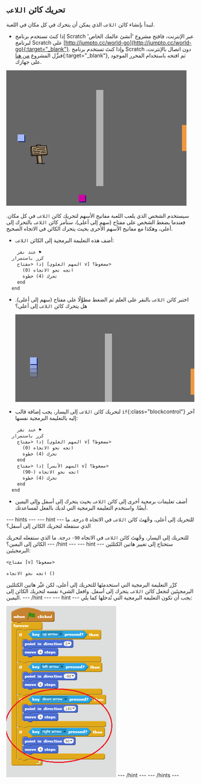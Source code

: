 ## تحريك كائن `اللاعب`

لنبدأ بإنشاء كائن `اللاعب` الذي يمكن أن يتحرك في كل مكان في اللعبة.

+ إذا كنتَ تستخدم برنامج Scratch عبر الإنترنت، فافتح مشروع 'أنشئ عالمك الخاص' لبرنامج Scratch على [http://jumpto.cc/world-go](http://jumpto.cc/world-go){:target="_blank"}. وإذا كنتَ تستخدم برنامج Scratch دون اتصال بالإنترنت، فنزِّل المشروع [من هنا](http://jumpto.cc/world-get){:target="_blank"}, ثم افتحه باستخدام المحرر الموجود على جهازك.  

![screenshot](images/world-starter.png)

سيستخدم الشخص الذي يلعب اللعبة مفاتيح الأسهم لتحريك كائن `اللاعب` في كل مكان. فعندما يضغط الشخص على مفتاح (سهم إلى أعلى)، ستأمر كائن `اللاعب` بالتحرك إلى أعلى، وهكذا مع مفاتيح الأسهم الأخرى بحيث يتحرك الكائن في الاتجاه الصحيح.

+ أضف هذه التعليمة البرمجية إلى الكائن `اللاعب`:

```blocks
	عند نقر ⚑
  كرر باستمرار 
    إذا <مفتاح [السهم العلوي v] مضغوط؟> 
      اتجه نحو الاتجاه (0)
      تحرك (4) خطوة
    end
  end
```

+ اختبر كائن `اللاعب` بالنقر على العلم ثم الضغط مطوَّلًا على مفتاح (سهم إلى أعلى). هل يتحرك كائن `اللاعب` إلى أعلى؟

	![screenshot](images/world-up.png)

+ لتحريك كائن `اللاعب` إلى اليسار، يجب إضافة قالب `if`{:class="blockcontrol"} آخر إليه بالتعليمة البرمجية نفسها:

```blocks
	عند نقر ⚑
  كرر باستمرار 
    إذا <مفتاح [السهم العلوي v] مضغوط؟> 
      اتجه نحو الاتجاه (0)
      تحرك (4) خطوة
    end
    إذا <مفتاح [السهم الأيسر v] مضغوط؟> 
      اتجه نحو الاتجاه (-90)
      تحرك (4) خطوة
    end
  end
```

+ أضف تعليمات برمجية أخرى إلى كائن `اللاعب` بحيث يتحرك إلى أسفل وإلى اليمين أيضًا. واستخدم التعليمة البرمجية التي لديك بالفعل لمساعدتك.

--- hints ---
--- hint ---
للتحريك إلى أعلى، وجَّهتَ كائن `اللاعب` في الاتجاه `0` درجة. ما الذي ستفعله لتحريك الكائن إلى أسفل؟

للتحريك إلى اليسار، وجَّهتَ كائن `اللاعب` في الاتجاه `90-` درجة. ما الذي ستفعله لتحريك الكائن إلى اليمين؟
--- /hint ---
--- hint ---
ستحتاج إلى تغيير هاتين الكتلتَين البرمجيتَين:
```blocks
<مفتاح [v] مضغوط؟>
```
```blocks
اتجه نحو الاتجاه ()
```

كرِّر التعليمة البرمجية التي استخدمتَها للتحريك إلى أعلى، لكن غيِّر هاتين الكتلتَين البرمجيتَين لتجعل كائن `اللاعب` يتحرك إلى أسفل. وافعل الشيء نفسه لتحريك الكائن إلى اليمين.
--- /hint ---
--- hint ---
يجب أن تكون التعليمة البرمجية التي تُدخلها كما يلي:

![Moving down and right](images/finished-move-down-right.png)
--- /hint ---
--- /hints ---

